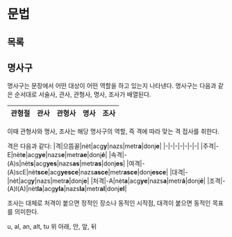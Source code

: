 
# 문법
## 목록

## 명사구
명사구는 문장에서 어떤 대상이 어떤 역할을 하고 있는지 나타낸다. 명사구는 다음과 같은 순서대로 서술사, 관사, 관형사, 명사, 조사가 배열된다.

| 관형절 | 관사 | 관형사 | 명사 | 조사 |
|-|-|-|-|-|

이때 관형사와 명사, 조사는 해당 명사구의 역할, 즉 격에 따라 맞는 격 접사를 취한다.

격은 다음과 같다:
|격|으뜸꼴|nèt|acg**y**|nazs|metr**a**|donj**e**|
|-|-|-|-|-|-|-|
|주격|-E|nèt**e**|acg**ye**|nazs**e**|metr**ae**|donj**é**|
|속격|-(A)s|nèt**s**|acg**yes**|nazs**as**|metr**as**|donj**es**|
|여격|-(A)scE|nèt**sce**|acg**yesce**|nazs**asce**|metr**asce**|donj**esce**|
|대격|-|nèt|acg**y**|nazs|metr**a**|donj**e**|
|처격|-A|nèt**a**|acg**ye**|nazs**a**|metr**á**|donj**é**|
|조격|-(A)l(A)|nèt**la**|acg**yla**|nazs**la**|metr**al**|donj**el**|

조사는 대체로 처격이 붙으면 정적인 장소나 동적인 시작점, 대격이 붙으면 동적인 목표를 의미한다.

u, al, an, alt, tu
위 아래, 안, 앞, 뒤